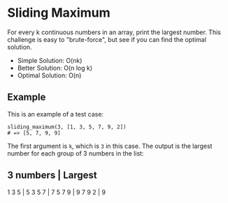 # Sliding Maximum

For every k continuous numbers in an array, print the  largest number. This challenge is easy to "brute-force", but see if you  can find the optimal solution.

- Simple Solution: O(nk)
- Better Solution: O(n log k)
- Optimal Solution: O(n)

## Example

This is an example of a test case:

    sliding_maximum(3, [1, 3, 5, 7, 9, 2])
    # => [5, 7, 9, 9]

The first argument is `k`, which is `3` in this case. The output is the largest number for each group of 3 numbers in the list:

3 numbers | Largest
---------------------------------
1 3 5          | 5
3 5 7          | 7 
5 7 9          | 9 
7 9 2          | 9